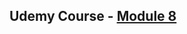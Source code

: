 ## Udemy Course - [Module 8](https://www.udemy.com/course/react-the-complete-guide-incl-redux/learn/lecture/25598484#notes)
